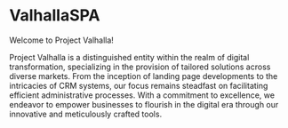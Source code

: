 # ValhallaSPA


Welcome to Project Valhalla!

Project Valhalla is a distinguished entity within the realm of digital transformation, specializing in the provision of tailored solutions across diverse markets. From the inception of landing page developments to the intricacies of CRM systems, our focus remains steadfast on facilitating efficient administrative processes. With a commitment to excellence, we endeavor to empower businesses to flourish in the digital era through our innovative and meticulously crafted tools.
